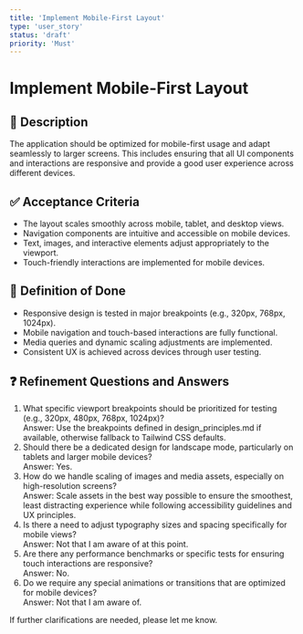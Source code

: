 ```yaml
---
title: 'Implement Mobile-First Layout'
type: 'user_story'
status: 'draft'
priority: 'Must'
---
```


# Implement Mobile-First Layout

## 📌 Description

The application should be optimized for mobile-first usage and adapt seamlessly to larger screens. This includes ensuring that all UI components and interactions are responsive and provide a good user experience across different devices.

## ✅ Acceptance Criteria

- The layout scales smoothly across mobile, tablet, and desktop views.
- Navigation components are intuitive and accessible on mobile devices.
- Text, images, and interactive elements adjust appropriately to the viewport.
- Touch-friendly interactions are implemented for mobile devices.

## 🎯 Definition of Done

- Responsive design is tested in major breakpoints (e.g., 320px, 768px, 1024px).
- Mobile navigation and touch-based interactions are fully functional.
- Media queries and dynamic scaling adjustments are implemented.
- Consistent UX is achieved across devices through user testing.

## ❓ Refinement Questions and Answers

1. What specific viewport breakpoints should be prioritized for testing (e.g., 320px, 480px, 768px, 1024px)?  
   Answer: Use the breakpoints defined in design_principles.md if available, otherwise fallback to Tailwind CSS defaults.
2. Should there be a dedicated design for landscape mode, particularly on tablets and larger mobile devices?  
   Answer: Yes.
3. How do we handle scaling of images and media assets, especially on high-resolution screens?  
   Answer: Scale assets in the best way possible to ensure the smoothest, least distracting experience while following accessibility guidelines and UX principles.
4. Is there a need to adjust typography sizes and spacing specifically for mobile views?  
   Answer: Not that I am aware of at this point.
5. Are there any performance benchmarks or specific tests for ensuring touch interactions are responsive?  
   Answer: No.
6. Do we require any special animations or transitions that are optimized for mobile devices?  
   Answer: Not that I am aware of.

If further clarifications are needed, please let me know.
